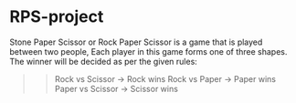 # RPS-project
Stone Paper Scissor or Rock Paper Scissor is a game that is played between two people, Each player in this game forms one of three shapes. The winner will be decided as per the given rules:
>>Rock vs Scissor -> Rock wins
>>Rock vs Paper -> Paper wins
>>Paper vs Scissor -> Scissor wins
